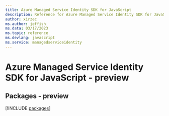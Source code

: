 ```yaml
---
title: Azure Managed Service Identity SDK for JavaScript
description: Reference for Azure Managed Service Identity SDK for JavaScript
author: xirzec
ms.author: jeffish
ms.data: 03/17/2023
ms.topic: reference
ms.devlang: javascript
ms.service: managedserviceidentity
---
```

# Azure Managed Service Identity SDK for JavaScript - preview
## Packages - preview
[!INCLUDE [packages](managed-service-identity-index.md)]